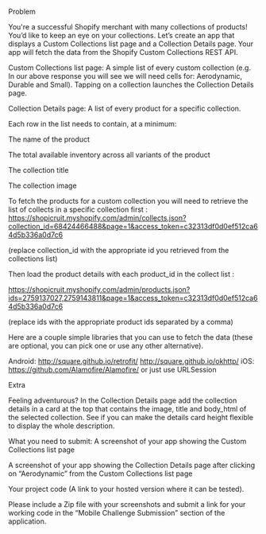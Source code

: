 Problem

You're a successful Shopify merchant with many collections of products! You’d like to keep an eye on your collections. Let’s create an app that displays a Custom Collections list page and a Collection Details page. Your app will fetch the data from the Shopify Custom Collections REST API.

Custom Collections list page: A simple list of every custom collection (e.g. In our above response you will see we will need cells for: Aerodynamic, Durable and Small). Tapping on a collection launches the Collection Details page. 

Collection Details page: A list of every product for a specific collection. 

Each row in the list needs to contain, at a minimum: 

The name of the product

The total available inventory across all variants of the product

The collection title

The collection image


To fetch the products for a custom collection you will need to retrieve the list of collects in a specific collection first :
https://shopicruit.myshopify.com/admin/collects.json?collection_id=68424466488&page=1&access_token=c32313df0d0ef512ca64d5b336a0d7c6

(replace collection_id with the appropriate id you retrieved from the collections list)

Then load the product details with each product_id in the collect list : 

https://shopicruit.myshopify.com/admin/products.json?ids=2759137027,2759143811&page=1&access_token=c32313df0d0ef512ca64d5b336a0d7c6

(replace ids with the appropriate product ids separated by a comma)


Here are a couple simple libraries that you can use to fetch the data (these are optional, you can pick one or use any other alternative).

Android:
http://square.github.io/retrofit/
http://square.github.io/okhttp/
iOS:
https://github.com/Alamofire/Alamofire/ or just use URLSession

Extra

Feeling adventurous? In the Collection Details page add the collection details in a card at the top that contains the image, title and body_html of the selected collection. See if  you can make the details card height flexible to display the whole description.

What you need to submit:
A screenshot of your app showing the Custom Collections list page

A screenshot of your app showing the Collection Details page after clicking on “Aerodynamic” from the Custom Collections list page

Your project code (A link to your hosted version where it can be tested).

Please include a Zip file with your screenshots and submit a link for your working code in the “Mobile Challenge Submission” section of the application. 
